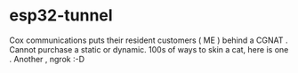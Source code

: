 # esp32-tunnel
Cox communications puts their resident customers ( ME ) behind a CGNAT . Cannot purchase a static or dynamic. 
100s of ways to skin a cat, here is one . Another , ngrok :-D 
